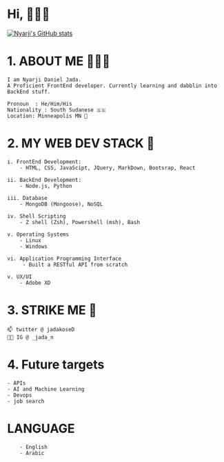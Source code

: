 # Hi, 👋🏿✨
[![Nyarji's GitHub stats](https://github-readme-stats.vercel.app/api?username=Jadashi97)](https://github.com/Jadashi97/github-readme-stats&count_private=true&show_icons=true&theme=gruvbox)
# 1. ABOUT ME 👨🏾‍💻
    I am Nyarji Daniel Jada. 
    A Proficient FrontEnd developer. Currently learning and dabblin into BackEnd stuff.

    Pronoun  : He/Him/His
    Nationality : South Sudanese 🇸🇸
    Location: Minneapolis MN 📍

# 2. MY WEB DEV STACK 🥞
    
    i. FrontEnd Development:
        - HTML, CSS, JavaScipt, JQuery, MarkDown, Bootsrap, React 

    ii. BackEnd Development:
        - Node.js, Python

    iii. Database
        - MongoDB (Mongoose), NoSQL 

    iv. Shell Scripting
        - Z shell (Zsh), Powershell (msh), Bash

    v. Operating Systems
        - Linux 
        - Windows

    vi. Application Programming Interface
         - Built a RESTful API from scratch
    
    v. UX/UI
        - Adobe XD

# 3. STRIKE ME 🎯
    
    📫 twitter @ jadakoseD 
    🤳🏾 IG @ _jada_n
    
    
# 4. Future targets
    - APIs
    - AI and Machine Learning
    - Devops
    - job search
    
#   LANGUAGE
        - English
        - Arabic
